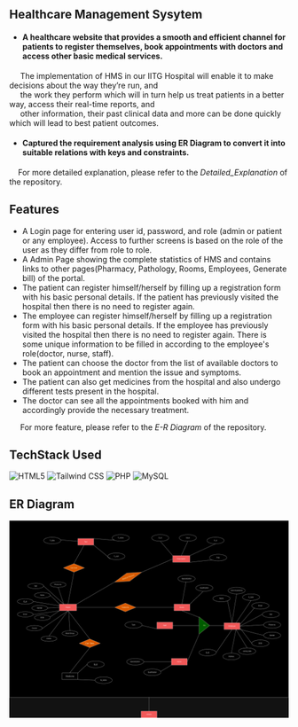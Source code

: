 ## Healthcare Management Sysytem

- <h4>A healthcare website that provides a smooth and efficient channel for patients to register themselves,        book appointments with doctors and access other basic medical services.</h4>
<p>&nbsp&nbsp&nbsp&nbsp The implementation of HMS in our IITG Hospital will enable it to make decisions
about the way they’re run, and<br> &nbsp&nbsp&nbsp&nbsp the work they perform which will in turn help us treat
patients in a better way, access their real-time reports, and <br>&nbsp&nbsp&nbsp&nbsp other information, their
past clinical data and more can be done quickly which will lead to best patient
outcomes.</p>

- <h4>Captured the requirement analysis using ER Diagram to convert it into suitable relations with keys and constraints.</h4>
<p>&nbsp&nbsp&nbsp&nbspFor more detailed explanation, please refer to the <i>Detailed_Explanation</i> of the repository.</p>

## Features

- A Login page for entering user id, password, and role (admin or patient or any employee). Access to further screens is based on the role of the user as they differ from role to role.
- A Admin Page showing the complete statistics of HMS and contains links to other pages(Pharmacy, Pathology, Rooms, Employees, Generate bill) of the portal.
- The patient can register himself/herself by filling up a registration form with his basic personal details. If the patient has previously visited the hospital then there is no need to register again.
- The employee can register himself/herself by filling up a registration form with his basic personal details. If the employee has previously visited the hospital then there is no need to register again. There is some unique information to be filled in according to the employee's role(doctor, nurse, staff).
- The patient can choose the doctor from the list of available doctors to book an appointment and mention the issue and symptoms.
- The patient can also get medicines from the hospital and also undergo different tests present in the hospital.
- The doctor can see all the appointments booked with him and accordingly provide the necessary treatment.

<p>&nbsp&nbsp&nbsp&nbsp For more feature, please refer to the <i>E-R Diagram</i> of the repository.</p>


## TechStack Used

<img alt="HTML5" src="https://img.shields.io/badge/html5%20-%23E34F26.svg?&style=for-the-badge&logo=html5&logoColor=white"/> 
<img alt="Tailwind CSS" src="https://img.shields.io/badge/tailwindcss%20-%2338B2AC.svg?style=for-the-badge&logo=tailwind-css&logoColor=white"/>
<img alt="PHP" src="https://img.shields.io/badge/php-%23777BB4.svg?style=for-the-badge&logo=php&logoColor=white"/>
<img alt="MySQL" src="https://img.shields.io/badge/mysql-%2300f.svg?style=for-the-badge&logo=mysql&logoColor=white"/>

## ER Diagram
<img src="ER_diagram.png" height="70%"/>

